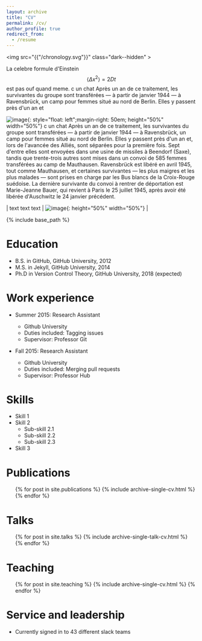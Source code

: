 ```yaml
---
layout: archive
title: "CV"
permalink: /cv/
author_profile: true
redirect_from:
  - /resume
---
```



<img  src="{{"/chronology.svg"}}" class="dark--hidden" >

La celebre formule d'Einstein  $$\langle \Delta x^{2} \rangle = 2Dt $$ est pas ouf quand meme. c un chat Après un an de ce traitement, les survivantes du groupe sont transférées — à partir de janvier 1944 — à Ravensbrück, un camp pour femmes situé au nord de Berlin. Elles y passent près d'un an et

![image](/img.png){: style="float: left";margin-right: 50em; height="50%" width="50%"}
c un chat Après un an de ce traitement, les survivantes du groupe sont transférées — à partir de janvier 1944 — à Ravensbrück, un camp pour femmes situé au nord de Berlin. Elles y passent près d'un an et, lors de l'avancée des Alliés, sont séparées pour la première fois. Sept d'entre elles sont envoyées dans une usine de missiles à Beendorf (Saxe), tandis que trente-trois autres sont mises dans un convoi de 585 femmes transférées au camp de Mauthausen. Ravensbrück est libéré en avril 1945, tout comme Mauthausen, et certaines survivantes — les plus maigres et les plus malades — sont prises en charge par les Bus blancs de la Croix-Rouge suédoise. La dernière survivante du convoi à rentrer de déportation est Marie-Jeanne Bauer, qui revient à Paris le 25 juillet 1945, après avoir été libérée d'Auschwitz le 24 janvier précédent. 

| text text text | ![image](/img.png){: height="50%" width="50%"} |

{% include base_path %}

Education
======
* B.S. in GitHub, GitHub University, 2012
* M.S. in Jekyll, GitHub University, 2014
* Ph.D in Version Control Theory, GitHub University, 2018 (expected)

Work experience
======
* Summer 2015: Research Assistant
  * Github University
  * Duties included: Tagging issues
  * Supervisor: Professor Git

* Fall 2015: Research Assistant
  * Github University
  * Duties included: Merging pull requests
  * Supervisor: Professor Hub
  
Skills
======
* Skill 1
* Skill 2
  * Sub-skill 2.1
  * Sub-skill 2.2
  * Sub-skill 2.3
* Skill 3

Publications
======
  <ul>{% for post in site.publications %}
    {% include archive-single-cv.html %}
  {% endfor %}</ul>
  
Talks
======
  <ul>{% for post in site.talks %}
    {% include archive-single-talk-cv.html %}
  {% endfor %}</ul>
  
Teaching
======
  <ul>{% for post in site.teaching %}
    {% include archive-single-cv.html %}
  {% endfor %}</ul>
  
Service and leadership
======
* Currently signed in to 43 different slack teams
